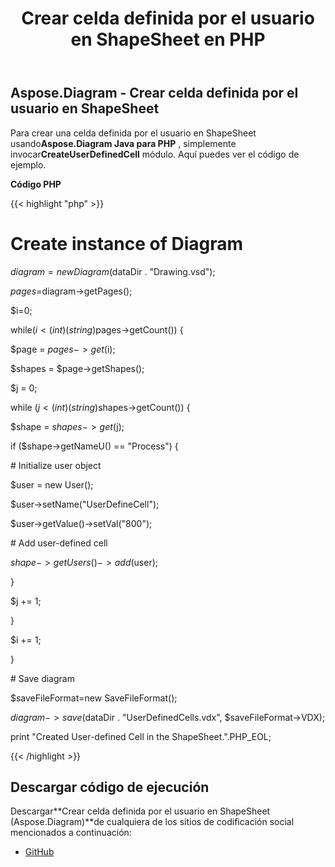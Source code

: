 ﻿---
title: Crear celda definida por el usuario en ShapeSheet en PHP
type: docs
weight: 10
url: /es/java/create-user-defined-cell-in-the-shapesheet-in-php/
---
## **Aspose.Diagram - Crear celda definida por el usuario en ShapeSheet**
 Para crear una celda definida por el usuario en ShapeSheet usando**Aspose.Diagram Java para PHP** , simplemente invocar**CreateUserDefinedCell** módulo. Aquí puedes ver el código de ejemplo.

**Código PHP**

{{< highlight "php" >}}

 # Create instance of Diagram

$diagram=new Diagram($dataDir . "Drawing.vsd");

$pages=$diagram->getPages();

$i=0;

while($i<(int)(string)$pages->getCount()) {

$page = $pages->get($i);

$shapes = $page->getShapes();

$j = 0;

while ($j<(int)(string)$shapes->getCount()) {

$shape = $shapes->get($j);

if ($shape->getNameU() == "Process") {

\# Initialize user object

$user = new User();

$user->setName("UserDefineCell");

$user->getValue()->setVal("800");

\# Add user-defined cell

$shape->getUsers()->add($user);

}

$j += 1;

}

$i += 1;

}

\# Save diagram

$saveFileFormat=new SaveFileFormat();

$diagram->save($dataDir . "UserDefinedCells.vdx", $saveFileFormat->VDX);

print "Created User-defined Cell in the ShapeSheet.".PHP_EOL;

{{< /highlight >}}
## **Descargar código de ejecución**
 Descargar**Crear celda definida por el usuario en ShapeSheet (Aspose.Diagram)**de cualquiera de los sitios de codificación social mencionados a continuación:

- [GitHub](https://github.com/asposediagram/Aspose.Diagram-for-Java/blob/master/Plugins/Aspose_Diagram_Java_for_PHP/src/aspose/diagram/WorkingwithUserdefinedCells/CreateUserDefinedCell.php)
